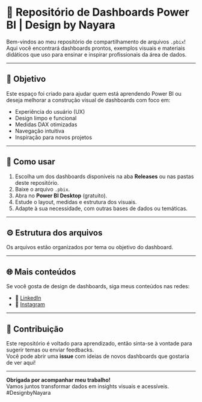 # 📁 Repositório de Dashboards Power BI | Design by Nayara

Bem-vindos ao meu repositório de compartilhamento de arquivos `.pbix`!  
Aqui você encontrará dashboards prontos, exemplos visuais e materiais didáticos que uso para ensinar e inspirar profissionais da área de dados.

---

## 🎯 Objetivo

Este espaço foi criado para ajudar quem está aprendendo Power BI ou deseja melhorar a construção visual de dashboards com foco em:

- Experiência do usuário (UX)
- Design limpo e funcional
- Medidas DAX otimizadas
- Navegação intuitiva
- Inspiração para novos projetos

---

## 📂 Como usar

1. Escolha um dos dashboards disponíveis na aba **Releases** ou nas pastas deste repositório.
2. Baixe o arquivo `.pbix`.
3. Abra no **Power BI Desktop** (gratuito).
4. Estude o layout, medidas e estrutura dos visuais.
5. Adapte à sua necessidade, com outras bases de dados ou temáticas.

---

## ⚙️ Estrutura dos arquivos

Os arquivos estão organizados por tema ou objetivo do dashboard.  

---

## 🌐 Mais conteúdos

Se você gosta de design de dashboards, siga meus conteúdos nas redes:

- 🔗 [LinkedIn](https://www.linkedin.com/in/nayarah)  
- 📸 [Instagram](https://www.instagram.com/designbynayara)  


---

## 🤝 Contribuição

Este repositório é voltado para aprendizado, então sinta-se à vontade para sugerir temas ou enviar feedbacks.  
Você pode abrir uma **issue** com ideias de novos dashboards que gostaria de ver aqui!

---

**Obrigada por acompanhar meu trabalho!**  
Vamos juntos transformar dados em insights visuais e acessíveis.  
#DesignbyNayara
